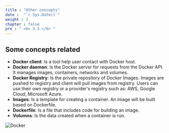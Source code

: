 ```yaml
---
title : "Other concepts"
date :  "`r Sys.Date()`" 
weight : 3 
chapter : false
pre : " <b> 3.3 </b> "
---
```


## Some concepts related

- **Docker client**: Is a tool help user contact with Docker host.
- **Docker daemon**: Is the Docker server for requests from the Docker API. It manages images, containers, networks and volumes. 
- **Docker Registry**: Is the private repository of Docker Images. Images are pushed to registry and client will pull images from registry. Users can use their own registry or a provider's registry such as: AWS, Google Cloud, Microsoft Azure.
- **Images**: Is a template for creating a container. An image will be built based on Dockerfile.
- **Dockerfile**: Is a file that includes code for building an image.
- **Volumns**: Is the data created when a container is run.

![Docker](/Dung_aws/images/docker/dockerArchitecture.png)
